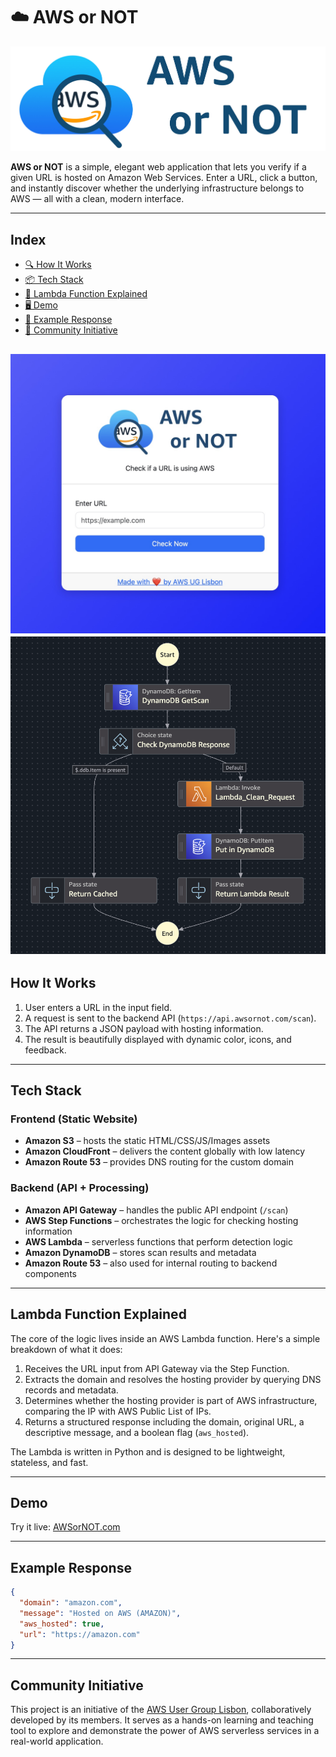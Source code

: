 # ☁️ AWS or NOT

![Logo](/logo/logo.jpg)

**AWS or NOT** is a simple, elegant web application that lets you verify if a given URL is hosted on Amazon Web Services. Enter a URL, click a button, and instantly discover whether the underlying infrastructure belongs to AWS — all with a clean, modern interface.

---

## Index

- [🔍 How It Works](#how-it-works)
- [📦 Tech Stack](#tech-stack)
- [🧩 Lambda Function Explained](#lambda-function-explained)
- [🖥 Demo](#demo)
- [📸 Example Response](#example-response)
- [🤝 Community Initiative](#community-initiative)

![Screenshot](/doc/screenshot.jpg)
![stepfunction](/doc/stepfunction.png)
---

## How It Works

1. User enters a URL in the input field.
2. A request is sent to the backend API (`https://api.awsornot.com/scan`).
3. The API returns a JSON payload with hosting information.
4. The result is beautifully displayed with dynamic color, icons, and feedback.

---

## Tech Stack

### Frontend (Static Website)
- **Amazon S3** – hosts the static HTML/CSS/JS/Images assets
- **Amazon CloudFront** – delivers the content globally with low latency
- **Amazon Route 53** – provides DNS routing for the custom domain

### Backend (API + Processing)
- **Amazon API Gateway** – handles the public API endpoint (`/scan`)
- **AWS Step Functions** – orchestrates the logic for checking hosting information
- **AWS Lambda** – serverless functions that perform detection logic
- **Amazon DynamoDB** – stores scan results and metadata
- **Amazon Route 53** – also used for internal routing to backend components

---

## Lambda Function Explained

The core of the logic lives inside an AWS Lambda function. Here's a simple breakdown of what it does:

1. Receives the URL input from API Gateway via the Step Function.
2. Extracts the domain and resolves the hosting provider by querying DNS records and metadata.
3. Determines whether the hosting provider is part of AWS infrastructure, comparing the IP with AWS Public List of IPs. 
4. Returns a structured response including the domain, original URL, a descriptive message, and a boolean flag (`aws_hosted`).

The Lambda is written in Python and is designed to be lightweight, stateless, and fast.

---

## Demo

Try it live: [AWSorNOT.com](https://awsornot.com)

---

## Example Response

```json
{
  "domain": "amazon.com",
  "message": "Hosted on AWS (AMAZON)",
  "aws_hosted": true,
  "url": "https://amazon.com"
}
```
---

## Community Initiative

This project is an initiative of the [AWS User Group Lisbon](https://lisbon.awsug.site/), collaboratively developed by its members. It serves as a hands-on learning and teaching tool to explore and demonstrate the power of AWS serverless services in a real-world application.
